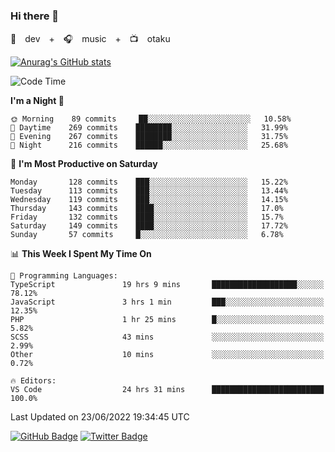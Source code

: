 ### Hi there 👋

🚀　dev　+　🎧　music　+　📺　otaku


[![Anurag's GitHub stats](https://github-readme-stats.vercel.app/api?username=koheitasaka&count_private=true&show_icons=true&theme=monokai)](https://github.com/koheitasaka/github-readme-stats)

<!--START_SECTION:waka-->
![Code Time](http://img.shields.io/badge/Code%20Time-0%20secs-blue)

**I'm a Night 🦉** 

```text
🌞 Morning    89 commits     ██░░░░░░░░░░░░░░░░░░░░░░░   10.58% 
🌆 Daytime    269 commits    ████████░░░░░░░░░░░░░░░░░   31.99% 
🌃 Evening    267 commits    ████████░░░░░░░░░░░░░░░░░   31.75% 
🌙 Night      216 commits    ██████░░░░░░░░░░░░░░░░░░░   25.68%

```
📅 **I'm Most Productive on Saturday** 

```text
Monday       128 commits    ███░░░░░░░░░░░░░░░░░░░░░░   15.22% 
Tuesday      113 commits    ███░░░░░░░░░░░░░░░░░░░░░░   13.44% 
Wednesday    119 commits    ███░░░░░░░░░░░░░░░░░░░░░░   14.15% 
Thursday     143 commits    ████░░░░░░░░░░░░░░░░░░░░░   17.0% 
Friday       132 commits    ████░░░░░░░░░░░░░░░░░░░░░   15.7% 
Saturday     149 commits    ████░░░░░░░░░░░░░░░░░░░░░   17.72% 
Sunday       57 commits     █░░░░░░░░░░░░░░░░░░░░░░░░   6.78%

```


📊 **This Week I Spent My Time On** 

```text
💬 Programming Languages: 
TypeScript               19 hrs 9 mins       ███████████████████░░░░░░   78.12% 
JavaScript               3 hrs 1 min         ███░░░░░░░░░░░░░░░░░░░░░░   12.35% 
PHP                      1 hr 25 mins        █░░░░░░░░░░░░░░░░░░░░░░░░   5.82% 
SCSS                     43 mins             ░░░░░░░░░░░░░░░░░░░░░░░░░   2.99% 
Other                    10 mins             ░░░░░░░░░░░░░░░░░░░░░░░░░   0.72%

🔥 Editors: 
VS Code                  24 hrs 31 mins      █████████████████████████   100.0%

```


 Last Updated on 23/06/2022 19:34:45 UTC
<!--END_SECTION:waka-->

[![GitHub Badge](https://img.shields.io/badge/GitHub-100000?style=for-the-badge&logo=github&logoColor=white)](https://github.com/koheitasaka)
[![Twitter Badge](https://img.shields.io/badge/Twitter-1DA1F2?style=for-the-badge&logo=twitter&logoColor=white)](https://twitter.com/sleep_asleep_)
